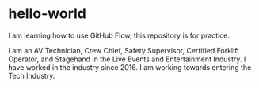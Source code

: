 # hello-world
I am learning how to use GitHub Flow, this repository is for practice.

I am an AV Technician, Crew Chief, Safety Supervisor, Certified Forklift Operator, and Stagehand in the Live Events and Entertainment Industry. I have worked in the industry since 2016. I am working towards entering the Tech Industry.
